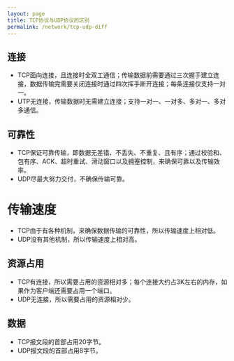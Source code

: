```yaml
---
layout: page
title: TCP协议与UDP协议的区别
permalink: /network/tcp-udp-diff
---
```


## 连接
- TCP面向连接，且连接时全双工通信；传输数据前需要通过三次握手建立连接，数据传输完需要关闭连接时通过四次挥手断开连接；每条连接仅支持一对一。
- UTP无连接，传输数据时无需建立连接；支持一对一、一对多、多对一、多对多通信。

## 可靠性
- TCP保证可靠传输，即数据无差错、不丢失、不重复、且有序；通过校验和、包有序、ACK、超时重试、滑动窗口以及拥塞控制，来确保可靠以及传输效率。
- UDP尽最大努力交付，不确保传输可靠。

# 传输速度
- TCP由于有各种机制，来确保数据传输的可靠性，所以传输速度上相对低。
- UDP没有其他机制，所以传输速度上相对高。

## 资源占用
- TCP有连接，所以需要占用的资源相对多；每个连接大约占3K左右的内存，如果作为客户端还需要占用一个端口。
- UDP无连接，所以需要占用的资源相对少。

## 数据
- TCP报文段的首部占用20字节。
- UDP报文段的首部占用8字节。